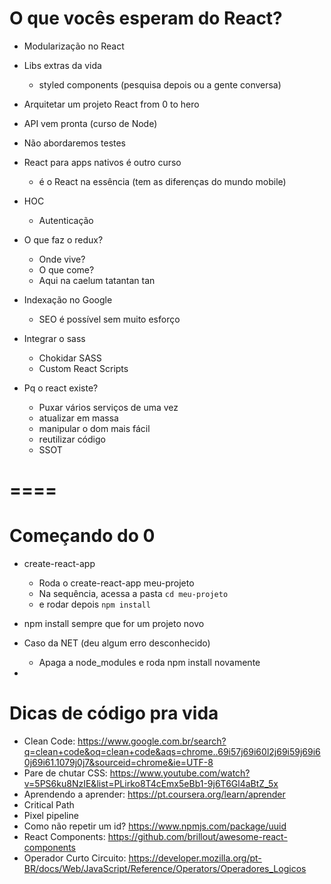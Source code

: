# O que vocês esperam do React?
- Modularização no React
- Libs extras da vida
    - styled components (pesquisa depois ou a gente conversa)
- Arquitetar um projeto React from 0 to hero
- API vem pronta (curso de Node)
- Não abordaremos testes 
- React para apps nativos é outro curso
    - é o React na essência (tem as diferenças do mundo mobile)
- HOC
    - Autenticação
- O que faz o redux?
    - Onde vive?
    - O que come?
    - Aqui na caelum tatantan tan
- Indexação no Google
    - SEO é possível sem muito esforço
- Integrar o sass 
    - Chokidar SASS
    - Custom React Scripts

- Pq o react existe?
    - Puxar vários serviços de uma vez
    - atualizar em massa
    - manipular o dom mais fácil
    - reutilizar código
    - SSOT 

====
============================

# Começando do 0
- create-react-app
    - Roda o create-react-app meu-projeto
    - Na sequência, acessa a pasta `cd meu-projeto`
    - e rodar depois `npm install`

- npm install sempre que for um projeto novo
- Caso da NET (deu algum erro desconhecido)
    - Apaga a node_modules e roda npm install novamente
- 

# Dicas de código pra vida

- Clean Code: https://www.google.com.br/search?q=clean+code&oq=clean+code&aqs=chrome..69i57j69i60l2j69i59j69i60j69i61.1079j0j7&sourceid=chrome&ie=UTF-8
- Pare de chutar CSS: https://www.youtube.com/watch?v=5PS6ku8NzIE&list=PLirko8T4cEmx5eBb1-9j6T6Gl4aBtZ_5x
- Aprendendo a aprender: https://pt.coursera.org/learn/aprender
- Critical Path
- Pixel pipeline
- Como não repetir um id? https://www.npmjs.com/package/uuid
- React Components: https://github.com/brillout/awesome-react-components
- Operador Curto Circuito: https://developer.mozilla.org/pt-BR/docs/Web/JavaScript/Reference/Operators/Operadores_Logicos